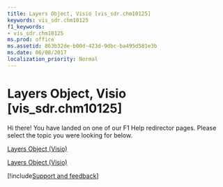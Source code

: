 ```yaml
---
title: Layers Object, Visio [vis_sdr.chm10125]
keywords: vis_sdr.chm10125
f1_keywords:
- vis_sdr.chm10125
ms.prod: office
ms.assetid: 863b32de-b00d-423d-9dbc-ba495d581e3b
ms.date: 06/08/2017
localization_priority: Normal
---
```



# Layers Object, Visio [vis_sdr.chm10125]

Hi there! You have landed on one of our F1 Help redirector pages. Please select the topic you were looking for below.

[Layers Object (Visio)](http://msdn.microsoft.com/library/9109debe-da6b-6518-f39d-012ebfe897e3.aspx)

[Layers Object (Visio)](http://msdn.microsoft.com/library/6dd2ed40-5496-677b-6a32-9df80cd364d9%28Office.15%29.aspx)

[!include[Support and feedback](~/includes/feedback-boilerplate.md)]